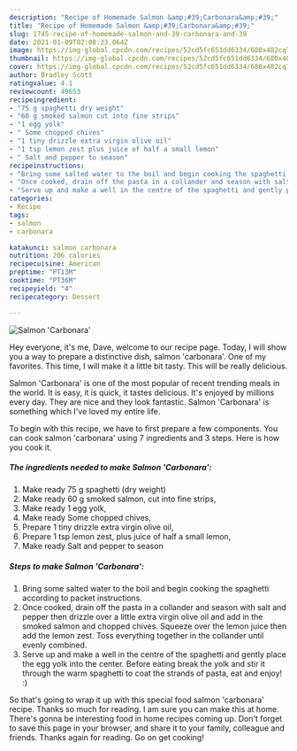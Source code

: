 ```yaml
---
description: "Recipe of Homemade Salmon &amp;#39;Carbonara&amp;#39;"
title: "Recipe of Homemade Salmon &amp;#39;Carbonara&amp;#39;"
slug: 1745-recipe-of-homemade-salmon-and-39-carbonara-and-39
date: 2021-01-09T02:08:23.064Z
image: https://img-global.cpcdn.com/recipes/52cd5fc651dd6334/680x482cq70/salmon-carbonara-recipe-main-photo.jpg
thumbnail: https://img-global.cpcdn.com/recipes/52cd5fc651dd6334/680x482cq70/salmon-carbonara-recipe-main-photo.jpg
cover: https://img-global.cpcdn.com/recipes/52cd5fc651dd6334/680x482cq70/salmon-carbonara-recipe-main-photo.jpg
author: Bradley Scott
ratingvalue: 4.1
reviewcount: 49653
recipeingredient:
- "75 g spaghetti dry weight"
- "60 g smoked salmon cut into fine strips"
- "1 egg yolk"
- " Some chopped chives"
- "1 tiny drizzle extra virgin olive oil"
- "1 tsp lemon zest plus juice of half a small lemon"
- " Salt and pepper to season"
recipeinstructions:
- "Bring some salted water to the boil and begin cooking the spaghetti according to packet instructions."
- "Once cooked, drain off the pasta in a collander and season with salt and pepper then drizzle over a little extra virgin olive oil and add in the smoked salmon and chopped chives. Squeeze over the lemon juice then add the lemon zest. Toss everything together in the collander until evenly combined."
- "Serve up and make a well in the centre of the spaghetti and gently place the egg yolk into the center. Before eating break the yolk and stir it through the warm spaghetti to coat the strands of pasta, eat and enjoy! :)"
categories:
- Recipe
tags:
- salmon
- carbonara

katakunci: salmon carbonara 
nutrition: 206 calories
recipecuisine: American
preptime: "PT13M"
cooktime: "PT36M"
recipeyield: "4"
recipecategory: Dessert

---
```



![Salmon &#39;Carbonara&#39;](https://img-global.cpcdn.com/recipes/52cd5fc651dd6334/680x482cq70/salmon-carbonara-recipe-main-photo.jpg)

Hey everyone, it's me, Dave, welcome to our recipe page. Today, I will show you a way to prepare a distinctive dish, salmon &#39;carbonara&#39;. One of my favorites. This time, I will make it a little bit tasty. This will be really delicious.

Salmon &#39;Carbonara&#39; is one of the most popular of recent trending meals in the world. It is easy, it is quick, it tastes delicious. It's enjoyed by millions every day. They are nice and they look fantastic. Salmon &#39;Carbonara&#39; is something which I've loved my entire life.




To begin with this recipe, we have to first prepare a few components. You can cook salmon &#39;carbonara&#39; using 7 ingredients and 3 steps. Here is how you cook it.

<!--inarticleads1-->

##### The ingredients needed to make Salmon &#39;Carbonara&#39;:

1. Make ready 75 g spaghetti (dry weight)
1. Make ready 60 g smoked salmon, cut into fine strips,
1. Make ready 1 egg yolk,
1. Make ready  Some chopped chives,
1. Prepare 1 tiny drizzle extra virgin olive oil,
1. Prepare 1 tsp lemon zest, plus juice of half a small lemon,
1. Make ready  Salt and pepper to season




<!--inarticleads2-->

##### Steps to make Salmon &#39;Carbonara&#39;:

1. Bring some salted water to the boil and begin cooking the spaghetti according to packet instructions.
1. Once cooked, drain off the pasta in a collander and season with salt and pepper then drizzle over a little extra virgin olive oil and add in the smoked salmon and chopped chives. Squeeze over the lemon juice then add the lemon zest. Toss everything together in the collander until evenly combined.
1. Serve up and make a well in the centre of the spaghetti and gently place the egg yolk into the center. Before eating break the yolk and stir it through the warm spaghetti to coat the strands of pasta, eat and enjoy! :)




So that's going to wrap it up with this special food salmon &#39;carbonara&#39; recipe. Thanks so much for reading. I am sure you can make this at home. There's gonna be interesting food in home recipes coming up. Don't forget to save this page in your browser, and share it to your family, colleague and friends. Thanks again for reading. Go on get cooking!
